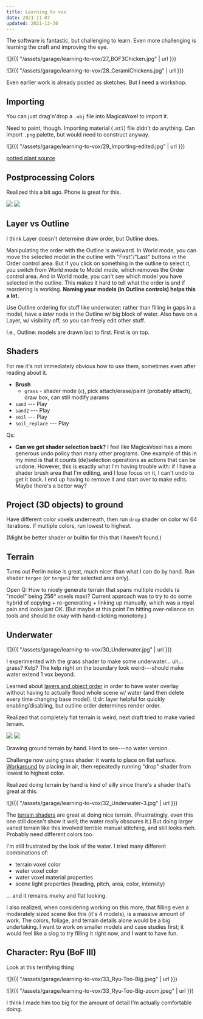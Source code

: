 ```yaml
---
title: Learning to vox
date: 2021-11-07
updated: 2021-12-30
---
```


The software is fantastic, but challenging to learn. Even more challenging is learning the craft and improving the eye.

![]({{ "/assets/garage/learning-to-vox/27_BOF3Chicken.jpg" | url }})

![]({{ "/assets/garage/learning-to-vox/28_CeramiChickens.jpg" | url }})

Even earlier work is already posted as sketches. But I need a workshop.

## Importing

You can just drag'n'drop  a `.obj` file into MagicaVoxel to import it.

Need to paint, though. Importing material (`.mtl`) file didn't do anything. Can import `.png` palette, but would need to construct anyway.

![]({{ "/assets/garage/learning-to-vox/29_Importing-edited.jpg" | url }})

<p class="figcaption" markdown="1">
<a href="https://free3d.com/3d-model/indoor-pot-plant-77983.html">
potted plant source
</a>
</p>


## Postprocessing Colors

Realized this a bit ago. Phone is great for this.

<div class="flex mv4">
<img src="{{ "/assets/garage/learning-to-vox/29_Importing.jpg" | url }}" class="bare mh2 w-50 flex-auto">
<img src="{{ "/assets/garage/learning-to-vox/29_Importing-edited.jpg" | url }}" class="bare mh2 w-50 flex-auto">
</div>

## Layer vs Outline

I think Layer doesn't determine draw order, but Outline does.

Manipulating the order with the Outline is awkward. In World mode, you can move the selected model in the outline with "First"/"Last" buttons in the Order control area. But if you click on something in the outline to select it, you switch from World mode to Model mode, which removes the Order control area. And in World mode, you can't see which model you have selected in the outline. This makes it hard to tell what the order is and if reordering is working. **Naming your models (in Outline controls) helps this a lot.**

Use Outline ordering for stuff like underwater: rather than filling in gaps in a model, have a _later_ node in the Outline w/ big block of water. Also have on a Layer, w/ visibility off, so you can freely edit other stuff.

I.e., Outline: models are drawn last to first. First is on top.

## Shaders

For me it's not immediately obvious how to use them, sometimes even after reading about it.

- **Brush**
    - `grass` - shader mode (`c`), pick attach/erase/paint (probably attach), draw box, can still modify params
- `sand` --- Play
- `sand2` --- Play
- `soil` --- Play
- `soil_replace` --- Play

Qs:

- **Can we get shader selection back?** I feel like MagicaVoxel has a more generous undo policy than many other programs. One example of this in my mind is that it counts (de)selection operations as actions that can be undone. However, this is exactly what I'm having trouble with: if I have a shader brush area that I'm editing, and I lose focus on it, I can't undo to get it back. I end up having to remove it and start over to make edits. Maybe there's a better way?


## Project (3D objects) to ground

Have different color voxels underneath, then run `drop` shader on color w/ 64 iterations. If multiple colors, run lowest to highest.

(Might be better shader or builtin for this that I haven't found.)

## Terrain

Turns out Perlin noise is great, much nicer than what I can do by hand. Run shader `tergen` (or `tergen2` for selected area only).

Open Q: How to nicely generate terrain that spans multiple models (a "model" being 256³ voxels max)? Current approach was to try to do some hybrid of copying + re-generating + linking up manually, which was a royal pain and looks just OK. (But maybe at this point I'm hitting over-reliance on tools and should be okay with hand-clicking monotony.)

## Underwater

![]({{ "/assets/garage/learning-to-vox/30_Underwater.jpg" | url }})

I experimented with the grass shader to make some underwater... uh... grass? Kelp? The kelp right on the boundary look weird---should make water extend 1 vox beyond.

Learned about [layers and object order](#layer-vs-outline) in order to have water overlay without having to actually flood whole scene w/ water (and then delete every time changing base model). tl;dr: layer helpful for quickly enabling/disabling, but outline order determines render order.

Realized that completely flat terrain is weird, next draft tried to make varied terrain.

<div class="flex mv4">
<img src="{{ "/assets/garage/learning-to-vox/31_Underwater-2.jpg" | url }}" class="bare mh2 w-50 flex-auto">
<img src="{{ "/assets/garage/learning-to-vox/31_Underwater-2-nowater.jpg" | url }}" class="bare mh2 w-50 flex-auto">
</div>

Drawing ground terrain by hand. Hard to see---no water version.

Challenge now using grass shader: it wants to place on flat surface. [Workaround](#project-3d-objects-to-ground) by placing in air, then repeatedly running "drop" shader from lowest to highest color.

Realized doing terrain by hand is kind of silly since there's a shader that's great at this.

![]({{ "/assets/garage/learning-to-vox/32_Underwater-3.jpg" | url }})

The [terrain shaders](#terrain) are great at doing nice terrain. (Frustratingly, even this one still doesn't show it well; the water really obscures it.) But doing larger varied terrain like this involved terrible manual stitching, and still looks meh. Probably need different colors too.

I'm still frustrated by the look of the water. I tried many different combinations of:
- terrain voxel color
- water voxel color
- water voxel material properties
- scene light properties (heading, pitch, area, color, intensity)

... and it remains murky and flat looking.

I also realized, when considering working on this more, that filling even a moderately sized scene like this (it's 4 models), is a massive amount of work. The colors, foliage, and terrain details alone would be a big undertaking. I want to work on smaller models and case studies first; it would feel like a slog to try filling it right now, and I want to have fun.


## Character: Ryu (BoF III)

Look at this terrifying thing

![]({{ "/assets/garage/learning-to-vox/33_Ryu-Too-Big.jpeg" | url }})

![]({{ "/assets/garage/learning-to-vox/33_Ryu-Too-Big-zoom.jpeg" | url }})

I think I made him too big for the amount of detail I'm actually comfortable doing.
